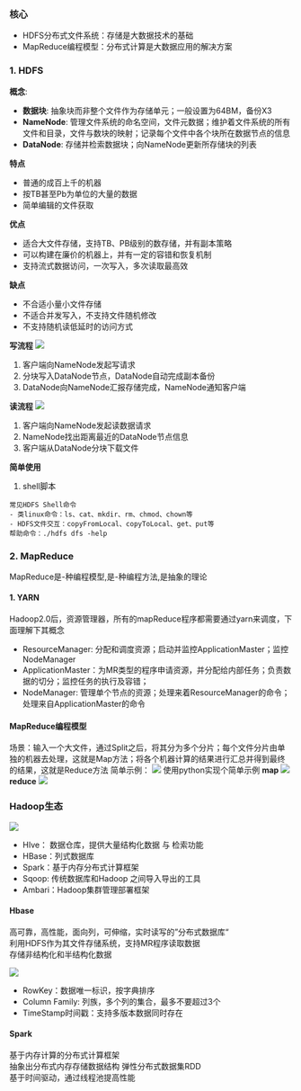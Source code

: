 ### 核心
- HDFS分布式文件系统：存储是大数据技术的基础
- MapReduce编程模型：分布式计算是大数据应用的解决方案
### 1. HDFS
**概念**: 
- **数据块**:  抽象块而非整个文件作为存储单元；一般设置为64BM，备份X3
- **NameNode**:  管理文件系统的命名空间，文件元数据；维护着文件系统的所有文件和目录，文件与数块的映射；记录每个文件中各个块所在数据节点的信息
- **DataNode**: 存储并检索数据块；向NameNode更新所存储块的列表

**特点**
- 普通的成百上千的机器
- 按TB甚至Pb为单位的大量的数据
- 简单编辑的文件获取

**优点**
- 适合大文件存储，支持TB、PB级别的数存储，并有副本策略
- 可以构建在廉价的机器上，并有一定的容错和恢复机制
- 支持流式数据访问，一次写入，多次读取最高效

**缺点**
- 不合适小量小文件存储
- 不适合并发写入，不支持文件随机修改
- 不支持随机读低延时的访问方式

**写流程**
![](https://user-gold-cdn.xitu.io/2020/3/23/171070e6a06746ab?w=866&h=534&f=png&s=221971)
1. 客户端向NameNode发起写请求
2. 分块写入DataNode节点，DataNode自动完成副本备份
3. DataNode向NameNode汇报存储完成，NameNode通知客户端

**读流程**
![](https://user-gold-cdn.xitu.io/2020/3/23/1710712b01effbc8?w=1896&h=1084&f=png&s=727310)
1. 客户端向NameNode发起读数据请求
2. NameNode找出距离最近的DataNode节点信息
3. 客户端从DataNode分块下载文件

**简单使用**
1. shell脚本
```
常见HDFS Shell命令
- 类linux命令：ls、cat、mkdir、rm、chmod、chown等
- HDFS文件交互：copyFromLocal、copyToLocal、get、put等
帮助命令：./hdfs dfs -help
```
### 2. MapReduce

MapReduce是-种编程模型,是-种编程方法,是抽象的理论

#### 1. YARN
Hadoop2.0后，资源管理器，所有的mapReduce程序都需要通过yarn来调度，下面理解下其概念
- ResourceManager: 分配和调度资源；启动并监控ApplicationMaster；监控NodeManager
- ApplicationMaster：为MR类型的程序申请资源，并分配给内部任务；负责数据的切分；监控任务的执行及容错；
- NodeManager: 管理单个节点的资源；处理来着ResourceManager的命令；处理来自ApplicationMaster的命令

#### MapReduce编程模型
场景：输入一个大文件，通过Split之后，将其分为多个分片；每个文件分片由单独的机器去处理，这就是Map方法；将各个机器计算的结果进行汇总并得到最终的结果，这就是Reduce方法
简单示例：
![](https://user-gold-cdn.xitu.io/2020/6/2/172754f688271c33?w=838&h=407&f=png&s=229724)
使用python实现个简单示例
**map**
![](https://user-gold-cdn.xitu.io/2020/6/2/17275568a2cf02c3?w=1602&h=1310&f=png&s=975768)
**reduce**
![](https://user-gold-cdn.xitu.io/2020/6/2/1727555b0b3709a5?w=2196&h=1394&f=png&s=1517690)

### Hadoop生态

![](https://user-gold-cdn.xitu.io/2020/6/17/172c27e1db37c222?w=841&h=600&f=png&s=359656)
- HIve： 数据仓库，提供大量结构化数据 与 检索功能
- HBase：列式数据库
- Spark：基于内存分布式计算框架
- Sqoop: 传统数据库和Hadoop  之间导入导出的工具
- Ambari：Hadoop集群管理部署框架

#### Hbase
高可靠，高性能，面向列，可伸缩，实时读写的”分布式数据库“<br/>
利用HDFS作为其文件存储系统，支持MR程序读取数据<br/>
存储非结构化和半结构化数据

![](https://user-gold-cdn.xitu.io/2020/6/17/172c28945ea5cc8c?w=1604&h=850&f=png&s=229992)
- RowKey：数据唯一标识，按字典排序
- Column Family: 列族，多个列的集合，最多不要超过3个
- TimeStamp时间戳：支持多版本数据同时存在

#### Spark
基于内存计算的分布式计算框架<br/>
抽象出分布式内存存储数据结构 弹性分布式数据集RDD<br/>
基于时间驱动，通过线程池提高性能
